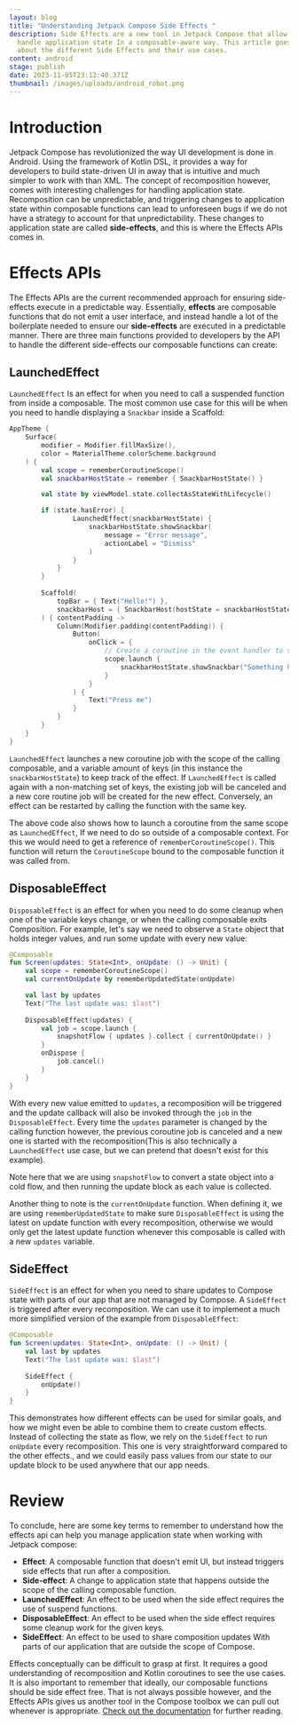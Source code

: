 ```yaml
---
layout: blog
title: "Understanding Jetpack Compose Side Effects "
description: Side Effects are a new tool in Jetpack Compose that allow us to
  handle application state In a composable-aware way. This article goes in depth
  about the different Side Effects and their use cases.
content: android
stage: publish
date: 2023-11-05T23:12:40.371Z
thumbnail: /images/uploads/android_robot.png
---
```

# Introduction
Jetpack Compose has revolutionized the way UI development is done in Android. Using the framework of Kotlin DSL, it provides a way for developers to build state-driven UI in away that is intuitive and much simpler to work with than XML. The concept of recomposition however, comes with interesting challenges for handling application state. Recomposition can be unpredictable, and triggering changes to application state within composable functions can lead to unforeseen bugs if we do not have a strategy to account for that unpredictability. These changes to application state are called **side-effects**, and this is where the Effects APIs comes in. 
# Effects APIs
The Effects APIs are the current recommended approach for ensuring side-effects execute in a predictable way. Essentially, **effects** are composable functions that do not emit a user interface, and instead handle a lot of the boilerplate needed to ensure our **side-effects** are executed in a predictable manner. There are three main functions provided to developers by the API to handle the different side-effects our composable functions can create:
## LaunchedEffect
`LaunchedEffect` Is an effect for when you need to call a suspended function from inside a composable. The most common use case for this will be when you need to handle displaying a `Snackbar` inside a Scaffold:
```kotlin
AppTheme {
	Surface(
		modifier = Modifier.fillMaxSize(),
        color = MaterialTheme.colorScheme.background
	) {
		val scope = rememberCoroutineScope()
        val snackbarHostState = remember { SnackbarHostState() }

        val state by viewModel.state.collectAsStateWithLifecycle()

		if (state.hasError) {
				LaunchedEffect(snackbarHostState) {
					snackbarHostState.showSnackbar(
		                message = "Error message",
		                actionLabel = "Dismiss"
		            )
				}
			}
		}
		
		Scaffold(
			topBar = { Text("Hello!") },
			snackbarHost = { SnackbarHost(hostState = snackbarHostState) },
		) { contentPadding ->
			Column(Modifier.padding(contentPadding)) {
	            Button(
	                onClick = {
	                    // Create a coroutine in the event handler to show a snackbar
	                    scope.launch {
	                        snackbarHostState.showSnackbar("Something happened!")
	                    }
	                }
	            ) {
	                Text("Press me")
	            }
	        }
		}
	}
}
```
`LaunchedEffect` launches a new coroutine job with the scope of the calling composable, and a variable amount of keys (in this instance the `snackbarHostState`) to keep track of the effect. If `LaunchedEffect` is called again with a non-matching set of keys, the existing job will be canceled and a new core routine job will be created for the new effect. Conversely, an effect can be restarted by calling the function with the same key.

The above code also shows how to launch a coroutine from the same scope as `LaunchedEffect`, If we need to do so outside of a composable context. For this we would need to get a reference of `rememberCoroutineScope()`. This function will return the `CoroutineScope` bound to the composable function it was called from.
## DisposableEffect 
`DisposableEffect` is an effect for when you need to do some cleanup when one of the variable keys change, or when the calling composable exits Composition. For example, let's say we need to observe a `State` object that holds integer values, and run some update with every new value:
```kotlin
@Composable  
fun Screen(updates: State<Int>, onUpdate: () -> Unit) {  
    val scope = rememberCoroutineScope()  
    val currentOnUpdate by rememberUpdatedState(onUpdate)

	val last by updates
	Text("The last update was: $last")
  
    DisposableEffect(updates) {  
        val job = scope.launch {  
            snapshotFlow { updates }.collect { currentOnUpdate() }
        }  
        onDispose {  
            job.cancel()  
        }  
    }
}
```
With every new value emitted to `updates`, a recomposition will be triggered and the update callback will also be invoked through the `job` in the `DisposableEffect`. Every time the `updates` parameter is changed by the calling function however, the previous coroutine job is canceled and a new one is started with the recomposition(This is also technically a `LaunchedEffect` use case, but we can pretend that doesn't exist for this example).

Note here that we are using `snapshotFlow` to convert a state object into a cold flow, and then running the update block as each value is collected.

Another thing to note is the `currentOnUpdate` function. When defining it, we are using `rememberUpdatedState` to make sure `DisposableEffect` is using the latest on update function with every recomposition, otherwise we would only get the latest update function whenever this composable is called with a new `updates` variable.
## SideEffect 
`SideEffect` is an effect for when you need to share updates to Compose state with parts of our app that are not managed by Compose. A `SideEffect` is triggered after every recomposition. We can use it to implement a much more simplified version of the example from `DisposableEffect`:
```kotlin
@Composable
fun Screen(updates: State<Int>, onUpdate: () -> Unit) {
	val last by updates
	Text("The last update was: $last")
	
	SideEffect {
		onUpdate()
	}
}
```
This demonstrates how different effects can be used for similar goals, and how we might even be able to combine them to create custom effects. Instead of collecting the state as flow, we rely on the `SideEffect` to run `onUpdate` every recomposition. This one is very straightforward compared to the other effects., and we could easily pass values from our state to our update block to be used anywhere that our app needs.
# Review 
To conclude, here are some key terms to remember to understand how the effects api can help you manage application state when working with Jetpack compose:
- **Effect**: A composable function that doesn't emit UI, but instead triggers side effects that run after a composition.
- **Side-effect**: A change to application state that happens outside the scope of the calling composable function.
- **LaunchedEffect**: An effect to be used when the side effect requires the use of suspend functions.
- **DisposableEffect**: An effect to be used when the side effect requires some cleanup work for the given keys.
- **SideEffect**: An effect to be used to share composition updates With parts of our application that are outside the scope of Compose.

Effects conceptually can be difficult to grasp at first. It requires a good understanding of recomposition and Kotlin coroutines to see the use cases. It is also important to remember that ideally, our composable functions should be side effect free. That is not always possible however, and the Effects APIs gives us another tool in the Compose toolbox we can pull out whenever is appropriate. [Check out the documentation]() for further reading. 